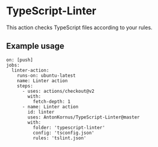 # TypeScript-Linter
This action checks TypeScript files according to your rules.

## Example usage
```
on: [push]
jobs:
  linter-action:
    runs-on: ubuntu-latest
    name: Linter action
    steps:
      - uses: actions/checkout@v2
        with:
          fetch-depth: 1
      - name: Linter action
        id: linter
        uses: AntonKornus/TypeScript-Linter@master
        with:
          folder: 'typescript-linter'
          config: 'tsconfig.json'
          rules: 'tslint.json'
```
